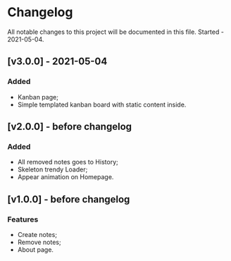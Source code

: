 # Changelog

All notable changes to this project will be documented in this file. Started - 2021-05-04.

## [v3.0.0] - 2021-05-04

### Added

- Kanban page;
- Simple templated kanban board with static content inside.

## [v2.0.0] - before changelog

### Added

- All removed notes goes to History;
- Skeleton trendy Loader;
- Appear animation on Homepage.

## [v1.0.0] - before changelog

### Features

- Create notes;
- Remove notes;
- About page.
